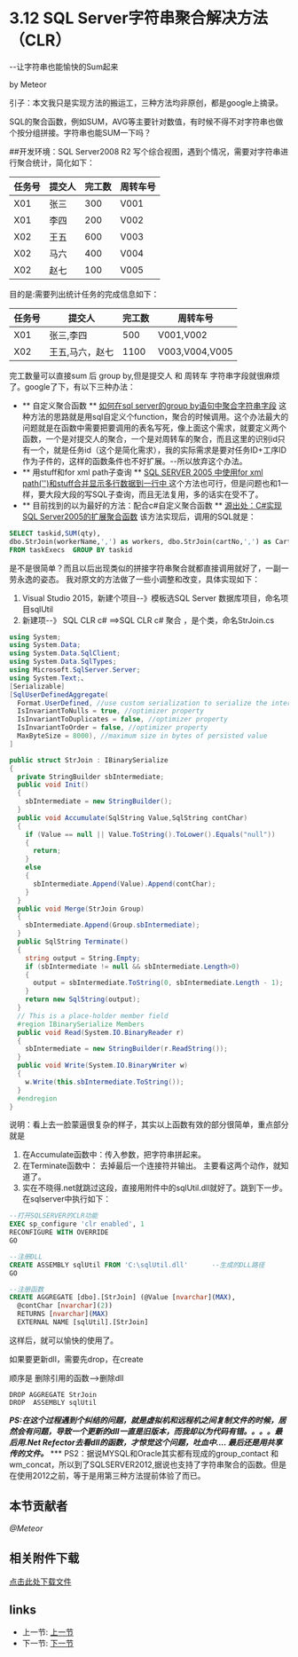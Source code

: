 # 3.12 SQL Server字符串聚合解决方法（CLR）
--让字符串也能愉快的Sum起来

by Meteor  

引子：本文我只是实现方法的搬运工，三种方法均非原创，都是google上摘录。

SQL的聚合函数，例如SUM，AVG等主要针对数值，有时候不得不对字符串也做个按分组拼接。字符串也能SUM一下吗？

##开发环境：SQL Server2008 R2
写个综合视图，遇到个情况，需要对字符串进行聚合统计，简化如下：

| 任务号  | 提交人  | 完工数  | 周转车号 |
| ---- | ---- | ---- | ---- |
| X01  | 张三   | 300  | V001 |
| X01  | 李四   | 200  | V002 |
| X02  | 王五   | 600  | V003 |
| X02  | 马六   | 400  | V004 |
| X02  | 赵七   | 100  | V005 |

目的是:需要列出统计任务的完成信息如下：

| 任务号  | 提交人      | 完工数  | 周转车号           |
| ---- | -------- | ---- | -------------- |
| X01  | 张三,李四    | 500  | V001,V002      |
| X02  | 王五,马六，赵七 | 1100 | V003,V004,V005 |

完工数量可以直接sum 后 group by,但是提交人 和 周转车 字符串字段就很麻烦了。google了下，有以下三种办法：

* ** 自定义聚合函数 **   [如何在sql server的group by语句中聚合字符串字段](https://zhidao.baidu.com/question/1431474448110090539.html)
  这种方法的思路就是用sql自定义个function，聚合的时候调用。这个办法最大的问题就是在函数中需要把要调用的表名写死，像上面这个需求，就要定义两个函数，一个是对提交人的聚合，一个是对周转车的聚合，而且这里的识别id只有一个，就是任务id（这个是简化需求），我的实际需求是要对任务ID+工序ID作为子件的，这样的函数条件也不好扩展。--所以放弃这个办法。
* ** 用stuff和for xml path子查询 **  [SQL SERVER 2005 中使用for xml path('')和stuff合并显示多行数据到一行中  ](http://lvmylove.blog.163.com/blog/static/207215172201511233315392/)
  这个方法也可行，但是问题也和1一样，要大段大段的写SQL子查询，而且无法复用，多的话实在受不了。
* ** 目前找到的以为最好的方法：配合c#自定义聚合函数  ** [源出处：C#实现SQL Server2005的扩展聚合函数](http://www.cnblogs.com/blues_/archive/2010/03/19/1690047.html)
  该方法实现后，调用的SQL就是：

```SQL
SELECT taskid,SUM(qty),
dbo.StrJoin(workerName,',') as workers, dbo.StrJoin(cartNo,',') as Carts 
FROM taskExecs  GROUP BY taskid
```
是不是很简单？而且以后出现类似的拼接字符串聚合就都直接调用就好了，一副一劳永逸的姿态。
我对原文的方法做了一些小调整和改变，具体实现如下：
1. Visual Studio 2015，新建个项目--》模板选SQL Server 数据库项目，命名项目sqlUtil
2. 新建项--》 SQL CLR c#  ==>SQL CLR c# 聚合  ，是个类，命名StrJoin.cs

```c#
using System;
using System.Data;
using System.Data.SqlClient;
using System.Data.SqlTypes;
using Microsoft.SqlServer.Server;
using System.Text;、
[Serializable]
[SqlUserDefinedAggregate(
  Format.UserDefined, //use custom serialization to serialize the intermediate result
  IsInvariantToNulls = true, //optimizer property
  IsInvariantToDuplicates = false, //optimizer property
  IsInvariantToOrder = false, //optimizer property
  MaxByteSize = 8000), //maximum size in bytes of persisted value
]

public struct StrJoin : IBinarySerialize
{
  private StringBuilder sbIntermediate;
  public void Init()
  {
    sbIntermediate = new StringBuilder();
  }
  public void Accumulate(SqlString Value,SqlString contChar)
  {
    if (Value == null || Value.ToString().ToLower().Equals("null"))
    {
      return;
    }
    else
    {
      sbIntermediate.Append(Value).Append(contChar);
    }
  }
  public void Merge(StrJoin Group)
  {
    sbIntermediate.Append(Group.sbIntermediate);
  }
  public SqlString Terminate()
  {
    string output = String.Empty;
    if (sbIntermediate != null && sbIntermediate.Length>0)
    {
      output = sbIntermediate.ToString(0, sbIntermediate.Length - 1);
    }
    return new SqlString(output);
  }
  // This is a place-holder member field
  #region IBinarySerialize Members
  public void Read(System.IO.BinaryReader r)
  {
    sbIntermediate = new StringBuilder(r.ReadString());
  }
  public void Write(System.IO.BinaryWriter w)
  {
    w.Write(this.sbIntermediate.ToString());
  }
  #endregion
}
```
说明：看上去一脸蒙逼很复杂的样子，其实以上函数有效的部分很简单，重点部分就是
1. 在Accumulate函数中：传入参数，把字符串拼起来。 
2. 在Terminate函数中： 去掉最后一个连接符并输出。
   主要看这两个动作，就知道了。
3. 实在不晓得.net就跳过这段，直接用附件中的sqlUtil.dll就好了。跳到下一步。
   在sqlserver中执行如下：
```SQL
--打开SQLSERVER的CLR功能
EXEC sp_configure 'clr enabled', 1
RECONFIGURE WITH OVERRIDE
GO

--注册DLL
CREATE ASSEMBLY sqlUtil FROM 'C:\sqlUtil.dll'      --生成的DLL路径
GO

--注册函数
CREATE AGGREGATE [dbo].[StrJoin] (@Value [nvarchar](MAX), 
  @contChar [nvarchar](2))
  RETURNS [nvarchar](MAX)
  EXTERNAL NAME [sqlUtil].[StrJoin]
```

这样后，就可以愉快的使用了。

如果要更新dll，需要先drop，在create

顺序是  删除引用的函数-->删除dll

    DROP AGGREGATE StrJoin
    DROP  ASSEMBLY sqlUtil

***PS:在这个过程遇到个纠结的问题，就是虚拟机和远程机之间复制文件的时候，居然会有问题，导致一个更新的dll一直是旧版本，而我却以为代码有错。。。。最后用.Net Refector去看dll的函数，才惊觉这个问题，吐血中.... 最后还是用共享传的文件。***
*** PS2：据说MYSQL和Oracle其实都有现成的group_contact 和 wm_concat，所以到了SQLSERVER2012,据说也支持了字符串聚合的函数。但是在使用2012之前，等于是用第三种方法提前体验了而已。


## 本节贡献者
*@Meteor*  

## 相关附件下载
[点击此处下载文件](/files/sqlUtil.dll) 

## links
  * 上一节: [上一节](<03.11.md>)
  * 下一节: [下一节](<04.0.md>)
